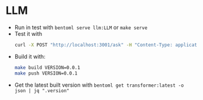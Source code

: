 # LLM 

- Run in test with `bentoml serve llm:LLM` or `make serve`
- Test it with 
    ```bash
    curl -X POST "http://localhost:3001/ask" -H "Content-Type: application/json" --data '{"query": "What is the capital of France?"}'
    ```
- Build it with:
    ```bash
    make build VERSION=0.0.1
    make push VERSION=0.0.1
    ```
- Get the latest built version with `bentoml get transformer:latest -o json | jq ".version"`
